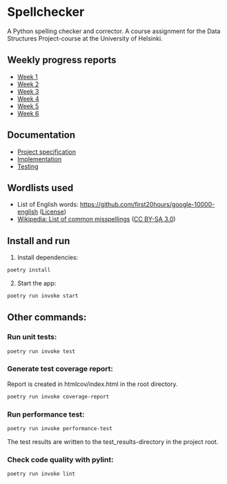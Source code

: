 # Spellchecker

A Python spelling checker and corrector. A course assignment for the Data Structures Project-course at the University of Helsinki.

## Weekly progress reports
- [Week 1](/documentation/weekly_report_1.md)
- [Week 2](/documentation/weekly_report_2.md)
- [Week 3](/documentation/weekly_report_3.md)
- [Week 4](/documentation/weekly_report_4.md)
- [Week 5](/documentation/weekly_report_5.md)
- [Week 6](/documentation/weekly_report_6.md)

## Documentation
- [Project specification](/documentation/project_specification.md)
- [Implementation](/documentation/implementation_document.md)
- [Testing](/documentation/testing_document.md)

## Wordlists used
- List of English words: https://github.com/first20hours/google-10000-english ([License](https://github.com/first20hours/google-10000-english/blob/master/LICENSE.md))
- [Wikipedia: List of common misspellings](https://en.wikipedia.org/wiki/Wikipedia:Lists_of_common_misspellings/For_machines) ([CC BY-SA 3.0](https://creativecommons.org/licenses/by-sa/3.0/))

## Install and run

1. Install dependencies:

```bash
poetry install
```

2. Start the app:

```bash
poetry run invoke start
````

## Other commands:

### Run unit tests:

```bash
poetry run invoke test
```

### Generate test coverage report:

Report is created in htmlcov/index.html in the root directory.

```bash
poetry run invoke coverage-report
```

### Run performance test:

```bash
poetry run invoke performance-test
```
The test results are written to the test_results-directory in the project root.

### Check code quality with pylint:

```bash
poetry run invoke lint
```
